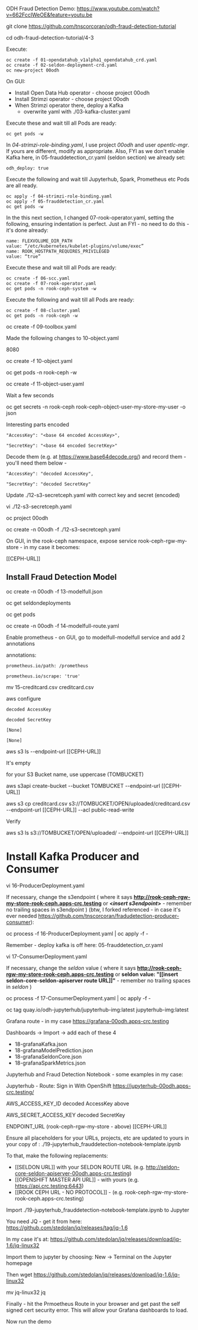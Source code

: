 
ODH Fraud Detection Demo:
https://www.youtube.com/watch?v=662FccIWeOE&feature=youtu.be


git clone https://github.com/tnscorcoran/odh-fraud-detection-tutorial

cd odh-fraud-detection-tutorial/4-3

Execute:
```
oc create -f 01-opendatahub_v1alpha1_opendatahub_crd.yaml
oc create -f 02-seldon-deployment-crd.yaml
oc new-project 00odh
```


On GUI:
- Install Open Data Hub operator 	- choose project 00odh
- Install Strimzi operator  		- choose project 00odh
- When Strimzi operator there, deploy a Kafka 
	- overwrite yaml with ./03-kafka-cluster.yaml

Execute these and wait till all Pods are ready:
```
oc get pods -w
```

In *04-strimzi-role-binding.yaml*, I use project *00odh* and user *opentlc-mgr*. If yours are different, modify as appropriate.
Also, FYI as we don't enable Kafka here, in 05-frauddetection_cr.yaml (seldon section) we already set: 
```
odh_deploy: true
```
Execute the following and wait till Jupyterhub, Spark, Prometheus etc Pods are all ready.
```
oc apply -f 04-strimzi-role-binding.yaml
oc apply -f 05-frauddetection_cr.yaml
oc get pods -w
```
In the this next section, I changed 07-rook-operator.yaml, setting the following, ensuring indentation is perfect. Just an FYI - no need to do this - it's done already:
```
name: FLEXVOLUME_DIR_PATH 
value: “/etc/kubernetes/kubelet-plugins/volume/exec”
name: ROOK_HOSTPATH_REQUIRES_PRIVILEGED 
value: “true” 
```
Execute these and wait till all Pods are ready:
```
oc create -f 06-scc.yaml
oc create -f 07-rook-operator.yaml
oc get pods -n rook-ceph-system -w
```
Execute the following and wait till all Pods are ready:
```
oc create -f 08-cluster.yaml
oc get pods -n rook-ceph -w
```


oc create -f 09-toolbox.yaml

Made the following changes to 10-object.yaml

8080

oc create -f 10-object.yaml

oc get pods -n rook-ceph -w



oc create -f 11-object-user.yaml

Wait a few seconds

oc get secrets -n rook-ceph rook-ceph-object-user-my-store-my-user -o json

Interesting parts encoded

	"AccessKey": "<base 64 encoded AccessKey>",

	"SecretKey": "<base 64 encoded SecretKey>"

Decode them (e.g. at https://www.base64decode.org/) and record them - you'll need them below - 

	"AccessKey": "decoded AccessKey",

	"SecretKey": "decoded SecretKey"




Update ./12-s3-secretceph.yaml with correct key and secret (encoded)

vi ./12-s3-secretceph.yaml

oc project 00odh

oc create -n 00odh -f ./12-s3-secretceph.yaml

On GUI, in the rook-ceph namespace, expose service rook-ceph-rgw-my-store - in my case it becomes:

[[CEPH-URL]]


Install Fraud Detection Model
-----------------------------

oc create -n 00odh -f 13-modelfull.json

oc get seldondeployments

oc get pods


oc create -n 00odh -f 14-modelfull-route.yaml

Enable prometheus - on GUI, go to modelfull-modelfull service and add 2 annotations

  annotations:

    prometheus.io/path: /prometheus

    prometheus.io/scrape: 'true'

mv 15-creditcard.csv creditcard.csv

aws configure

	decoded AccessKey

	decoded SecretKey

	[None]

	[None]



aws s3 ls --endpoint-url [[CEPH-URL]]

It's empty

for your S3 Bucket name, use uppercase (TOMBUCKET)


aws s3api create-bucket --bucket TOMBUCKET --endpoint-url [[CEPH-URL]]

aws s3 cp creditcard.csv s3://TOMBUCKET/OPEN/uploaded/creditcard.csv --endpoint-url [[CEPH-URL]] --acl public-read-write

Verify

aws s3 ls s3://TOMBUCKET/OPEN/uploaded/ --endpoint-url [[CEPH-URL]]


Install Kafka Producer and Consumer
===================================

vi 16-ProducerDeployment.yaml

If necessary, change the s3endpoint ( where it says **http://rook-ceph-rgw-my-store-rook-ceph.apps-crc.testing** or **<*insert s3endpoint*>** - remember no trailing spaces in s3endpoint )
(btw, I forked referenced - in case it's ever needed https://github.com/tnscorcoran/fradudetection-producer-consumer):

oc process -f 16-ProducerDeployment.yaml | oc apply -f -



Remember - deploy kafka is off here:  05-frauddetection_cr.yaml


vi 17-ConsumerDeployment.yaml

If necessary, change the *seldon* value ( where it says **http://rook-ceph-rgw-my-store-rook-ceph.apps-crc.testing** or **seldon
              value: "[[insert seldon-core-seldon-apiserver route URL]]"** - remember no trailing spaces in *seldon* )

oc process -f 17-ConsumerDeployment.yaml | oc apply -f -


oc tag quay.io/odh-jupyterhub/jupyterhub-img:latest jupyterhub-img:latest


Grafana route - in my case https://grafana-00odh.apps-crc.testing

Dashboards -> Import -> add each of these 4
- 18-grafanaKafka.json
- 18-grafanaModelPrediction.json
- 18-grafanaSeldonCore.json
- 18-grafanaSparkMetrics.json






Jupyterhub and Fraud Detection Notebook - some examples in my case:

Jupyterhub - Route:	Sign in With OpenShift	https://jupyterhub-00odh.apps-crc.testing/

AWS_ACCESS_KEY_ID		decoded AccessKey above

AWS_SECRET_ACCESS_KEY	decoded SecretKey


ENDPOINT_URL (rook-ceph-rgw-my-store - above)
[[CEPH-URL]]
	

Ensure all placeholders for your URLs, projects, etc are updated to yours in your copy of :
./19-jupyterhub_frauddetection-notebook-template.ipynb

To that, make the following replacements:
- [[SELDON URL]] with your SELDON ROUTE URL (e.g. http://seldon-core-seldon-apiserver-00odh.apps-crc.testing)
- [[OPENSHIFT MASTER API URL]] - with yours (e.g. https://api.crc.testing:6443)
- [[ROOK CEPH URL - NO PROTOCOL]] - (e.g. rook-ceph-rgw-my-store-rook-ceph.apps-crc.testing)
 
Import ./19-jupyterhub_frauddetection-notebook-template.ipynb to Jupyter


You need JQ - get it from here: https://github.com/stedolan/jq/releases/tag/jq-1.6

In my case it's at:				https://github.com/stedolan/jq/releases/download/jq-1.6/jq-linux32 

Import them to jupyter by choosing: New -> Terminal on the Jupyter homepage

Then 
wget https://github.com/stedolan/jq/releases/download/jq-1.6/jq-linux32 

mv jq-linux32 jq

Finally - hit the Prmoetheus Route in your browser and get past the self signed cert security error. This will allow your Grafana dashboards to load.

Now run the demo

